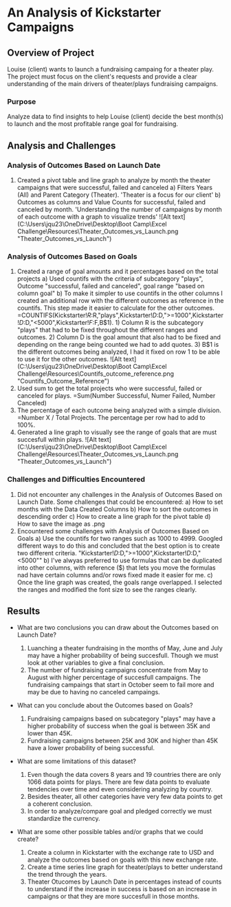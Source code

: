 # An Analysis of Kickstarter Campaigns

## Overview of Project
Louise (client) wants to launch a fundraising campaing for a theater play. The project must focus on the client's requests and provide a clear understanding of the main drivers of theater/plays fundraising campaigns.

### Purpose
Analyze data to find insights to help Louise (client) decide the best month(s) to launch and the most profitable range goal for fundraising. 
## Analysis and Challenges

### Analysis of Outcomes Based on Launch Date
1) Created a pivot table and line graph to analyze by month the theater campaigns that were successful, failed and canceled
    a) Filters Years (All) and Parent Category (Theater). 'Theater is a focus for our client'
    b) Outcomes as columns and Value Counts for successful, failed and canceled by month. 'Understanding the number of campaigns by month of each outcome with a graph to visualize trends'
    ![Alt text](C:\Users\jqu23\OneDrive\Desktop\Boot Camp\Excel Challenge\Resources\Theater_Outcomes_vs_Launch.png "Theater_Outcomes_vs_Launch")


### Analysis of Outcomes Based on Goals
1) Created a range of goal amounts and it percentages based on the total projects
    a) Used countifs with the criteria of subcategory "plays", Outcome "successful, failed and canceled", goal range "based on column goal"
    b) To make it simpler to use countifs in the other columns I created an additional row with the different outcomes as reference in the countifs. This step made it easier to calculate for the other outcomes. =COUNTIFS(Kickstarter!$R:$R,"plays",Kickstarter!$D:$D,">=1000",Kickstarter!$D:$D,"<5000",Kickstarter!$F:$F,B$1).
        1) Column R is the subcategory "plays" that had to be fixed throughout the different ranges and outcomes. 
        2) Column D is the goal amount that also had to be fixed and depending on the range being counted we had to add quotes. 
        3) B$1 is the different outcomes being analyzed, I had it fixed on row 1 to be able to use it for the other outcomes. 
    ![Alt text](C:\Users\jqu23\OneDrive\Desktop\Boot Camp\Excel Challenge\Resources\Countifs_outcome_reference.png "Countifs_Outcome_Reference")
2) Used sum to get the total projects who were successful, failed or canceled for plays. =Sum(Number Successful, Numer Failed, Number Canceled)
3) The percentage of each outcome being analyzed with a simple division. =Number X / Total Projects. The percentage per row had to add to 100%. 
4) Generated a line graph to visually see the range of goals that are must succesfull within plays. 
![Alt text](C:\Users\jqu23\OneDrive\Desktop\Boot Camp\Excel Challenge\Resources\Theater_Outcomes_vs_Launch.png "Theater_Outcomes_vs_Launch")
### Challenges and Difficulties Encountered
 1)  Did not encounter any challenges in the Analysis of Outcomes Based on Launch Date. Some challenges that could be encountered:
    a) How to set months with the Data Created Columns
    b) How to sort the outcomes in descending order
    c) How to create a line graph for the pivot table
    d) How to save the image as .png
2) Encountered some challenges with Analysis of Outcomes Based on Goals
    a) Use the countifs for two ranges such as 1000 to 4999. Googled different ways to do this and concluded that the best option is to create two different criteria. "Kickstarter!$D:$D,">=1000",Kickstarter!$D:$D,"<5000""
    b) I've alwyas preferred to use formulas that can be duplicated into other columns, with reference ($) that lets you move the formulas nad have certain columns and/or rows fixed made it easier for me. 
    c) Once the line graph was created, the goals range overlapped. I selected the ranges and modified the font size to see the ranges clearly. 
## Results

- What are two conclusions you can draw about the Outcomes based on Launch Date?
    1) Luanching a theater fundraising in the months of May, June and July may have a higher probability of being succesfull. Though we must look at other variables to give a final conclusion. 
    2) The number of fundraising campaigns concentrate from May to August with higher percentage of succesfull campaigns. The fundraising campaings that start in October seem to fail more and may be due to having no canceled campaings. 
- What can you conclude about the Outcomes based on Goals?
    1) Fundraising campaigns based on subcategory "plays" may have a higher probability of success when the goal is between 35K and lower than 45K. 
    2) Fundraising campaigns between 25K and 30K and higher than 45K have a lower probability of being successful. 
- What are some limitations of this dataset?
    1) Even though the data covers 8 years and 19 countries there are only 1066 data points for plays. There are few data points to evaluate tendencies over time and even considering analyzing by country. 
    2) Besides theater, all other categories have very few data points to get a coherent conclusion. 
    3) In order to analyze/compare goal and pledged correctly we must standardize the currency. 

- What are some other possible tables and/or graphs that we could create?
    1) Create a column in Kickstarter with the exchange rate to USD and analyze the outcomes based on goals with this new exchange rate. 
    2) Create a time series line graph for theater/plays to better understand the trend through the years. 
    3) Theater Otucomes by Launch Date in percentages instead of counts to understand if the increase in success is based on an increase in campaigns or that they are more succesfull in those months. 
